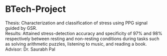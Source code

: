 # BTech-Project
Thesis: Characterization and classification of stress using PPG signal guided by GSR.<br>
Results: Attained stress-detection accuracy and specificity of 97% and 98% respectively between resting and non-resting conditions during tasks such as solving arithmetic puzzles, listening to music, and reading a book.<br>
Advisor: Dr. Saurabh Pal
